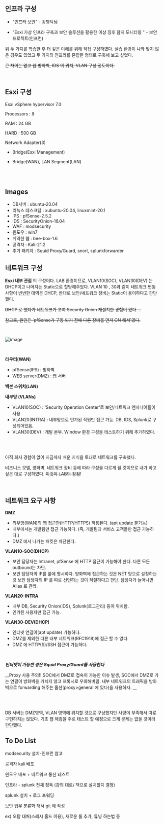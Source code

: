 ## 인프라 구성

- "인프라 보안" - 강병탁님

- "Esxi 가상 인프라 구축과 보안 솔루션을 활용한 이상 징후 탐지 모니터링 " - 보안프로젝트(인프런)

위 두 가지를 학습한 후 더 깊은 이해를 위해 직접 구성하였다. 실습 환경이 나와 맞지 않은 경우도 있었고 두 가지의 인프라를 혼합한 형태로 구축해 보고 싶었다.

~~큰 차이는 없고 웹 방화벽, IDS 의 위치, VLAN 구성 정도이다.~~

<br>

## Esxi 구성

Esxi vSphere hypervisor 7.0

Processors : 8

RAM : 24 GB

HARD : 500 GB

Network Adapter(3)

- Bridge(Esxi Management)

- Bridge(WAN), LAN Segment(LAN)

<br><br>

## Images

- DB서버 : ubuntu-20.04
- 리눅스 데스크탑 : xubuntu-20.04, linuxmint-20.1
- IPS : pfSense-2.5.2
- IDS : SecurityOnion-16.04
- WAF : modsecurity
- 윈도우 : win7
- 취약한 웹 : bee-box-1.6
- 공격자 : Kali-21.2
- 추가 패키지 : Squid Proxy/Guard, snort, splunkforwarder



## 네트워크 구성

__Esxi 내부 관점__ 의 구성이다. LAB 환경이므로, VLAN10(SOC), VLAN30(DEV) 는 DHCP이고 나머지는 Static으로 할당해주었다. VLAN 10 , 30과 같이 네트워크 변동 사항이 빈번한 대역은 DHCP, 반대로 보안/네트워크 장비는 Static이 용이하다고 판단했다.

 ~~DHCP 로 했다가 네트워크가 꼬여 Security Onion 재설치한 경험이 있다 ...~~

~~참고로, 원인은 'pfSense가 구동 되기 전에 다른 장비를 먼저 ON 해서'였다.~~

<br>

![image](https://user-images.githubusercontent.com/79683414/140899304-573afbe2-fcee-41b4-8b50-0f5be6f74e01.png)

<br>

__라우터(WAN)__

- pfSense(IPS) : 방화벽
- WEB server(DMZ) : 웹 서버

__백본 스위치(LAN)__

__내부망 (VLANs)__

- VLAN10(SOC) : 'Security Operation Center'로 보안/네트워크 엔지니어들이 사용
- VLAN20(INTRA) : 내부망으로 인가된 직원만 접근 가능. DB, IDS, Splunk로 구성되어있음.
- VLAN30(DEV)  : 개발 본부. Window 환경 구성을 테스트하기 위해 추가하였다.

<br><br>

아직 회사 경험이 없어 지금까지 배운 지식을 토대로 네트워크를 구축했다.

비즈니스 모델, 방화벽, 네트워크 장비 등에 따라 구성을 다르게 될 것이므로 내가 하고 싶은 대로 구성하였다. ~~이것이 LAB의 장점!~~

<br>

## 네트워크 요구 사항

__DMZ__

- 외부망(WAN)의 웹 접근만(HTTP/HTTPS) 허용된다. (apt update 불가능)
- 내부에서는 개발팀만 접근 가능하다. (즉, 개발팀과 서비스 고객들만 접근 가능하다.)
- DMZ 에서 나가는 패킷은 차단한다.

__VLAN10-SOC(DHCP)__

- 보안 담당자는 Intranet, pfSense 에 HTTP 접근이 가능해야 한다. 다른 모든 outbound는 차단.
- 보안 담당자의 IP를 룰에 명시하자. 방화벽에 접근하는 것은 NET 망으로 설정하는 것 보안 담당자의 IP 를 따로 선언하는  것이 적절하다고 판단. 담당자가 늘어나면 Alias 로 관리.

__VLAN20-INTRA__

- 내부 DB, Security Onion(IDS), Splunk(로그관리) 등이 위치함.
- 인가된 사용자만 접근 가능.

__VLAN30-DEV(DHCP)__

- 인터넷 연결이(apt update) 가능하다.
- DMZ를 제외한 다른 내부 네트워크(RFC1918)에 접근 할 수 없다.
- DMZ 에 HTTP(S)/SSH 접근이 가능하다.

<br>

___인터넷이 가능한 망은 Squid Proxy/Guard를 사용한다___

__Proxy 사용 주의!! SOC에서 DMZ로 접속이 가능한 이슈 발생, SOC에서 DMZ로 가는 연결이 방화벽을 거치지 않고 프록시로 우회해버림. 내부 네트워크의 트래픽을 방화벽으로 forwarding 해주는 옵션(proxy>general 에 있다)을 사용하자. __

<br><br>

DB 서버는 DMZ영역, VLAN 영역에 위치할 것으로 구상했지만 사양이 부족해서 따로 구현하지는 않았다. 기초 웹 해킹을 주로 테스트 할 예정으로 크게 문제는 없을 것이라 판단했다.



## To Do List

modsecurity 설치-인프런 참고

공격자 kali 배포

윈도우 배포 + 네트워크 통신 테스트

인프라 - splunk 전체 정독 (강의 대로/ 책으로 설치할지 결정)

splunk 설치 + 로그 포워딩



보안 업무 분류화 해서 git 에 작성

 ex) 오탐 대처(스레시 홀드 이용), 새로운 룰 추가, 튜닝 하는법 등

